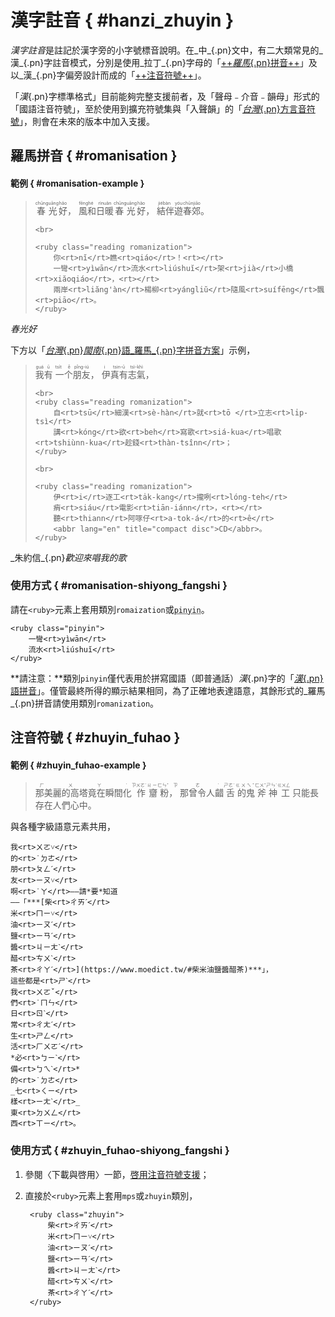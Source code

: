 <style scoped>
.lrg {
	font-size: 2em;
}
</style>



漢字註音 { #hanzi_zhuyin }
===

<dfn>漢字註音</dfn>是註記於漢字旁的小字號標音說明。在_中_{.pn}文中，有二大類常見的_漢_{.pn}字註音模式，分別是使用_拉丁_{.pn}字母的「[++_羅馬_{.pn}拼音++][romanisation]」及以_漢_{.pn}字偏旁設計而成的「[++注音符號++][zhuyin]」。

「_漢_{.pn}字標準格式」目前能夠完整支援前者，及「聲母﹣介音﹣韻母」形式的「國語注音符號」，至於使用到擴充符號集與「入聲韻」的「[_台灣_{.pn}方言音符號][fangyanyin-fuhao]」，則會在未來的版本中加入支援。

[romanisation]: hanzi_biaozhun_geshi/hanzi_zhuyin#romanisation
[zhuyin]: hanzi_biaozhun_geshi/hanzi_zhuyin#zhuyin_fuhao
[fangyanyin-fuhao]: http://zh.wikipedia.org/wiki/台灣方言音符號



羅馬拼音 { #romanisation }
---

#### 範例 { #romanisation-example }

<blockquote class="example">
<p markdown="1" class="poem-like">
	<ruby class="reading romanization">
		春光<rt>chūnguāng</rt>好<rt>hăo</rt>，<rt></rt>
		風和<rt>fēnghé</rt>日暖<rt>rìnuăn</rt>春光<rt>chūnguāng</rt>好<rt>hăo</rt>，<rt></rt>
		結伴<rt>jiébàn</rt>遊<rt>yóu</rt>春郊<rt>chūnjiāo</rt>。
	</ruby>

	<br>

	<ruby class="reading romanization">
		你<rt>nĭ</rt>瞧<rt>qiáo</rt>！<rt></rt>
		一彎<rt>yìwān</rt>流水<rt>liúshuĭ</rt>架<rt>jià</rt>小橋<rt>xiăoqiáo</rt>，<rt></rt>
		兩岸<rt>liăng'àn</rt>楊柳<rt>yángliŭ</rt>隨風<rt>suífēng</rt>飄<rt>piāo</rt>。
	</ruby>
</p>
</blockquote>
<p class="cite"><cite class="piece">春光好</cite></p>



下方以「[_台灣_{.pn}<wbr>_閩南_{.pn}語_羅馬_{.pn}字拼音方案][tai-lo]」示例，

[tai-lo]: http://zh.wikipedia.org/wiki/台灣閩南語羅馬字拼音方案


<blockquote>
<p markdown="1" class="poem-like" lang="zh-nan">
	<ruby class="reading romanization">
		我<rt>guá</rt>有<rt>ū</rt>
		一个<rt>tsi̍t ê</rt>朋友<rt>pîng-iú</rt>，<rt></rt>
		伊<rt>i</rt>真有<rt>tsin-ū</rt>志氣<rt>tsì-khì</rt>，
	</ruby>

	<br>
	<ruby class="reading romanization">
		自<rt>tsū</rt>細漢<rt>sè-hàn</rt>就<rt>tō </rt>立志<rt>li̍p-tsì</rt>
		講<rt>kóng</rt>欲<rt>beh</rt>寫歌<rt>siá-kua</rt>唱歌<rt>tshiùnn-kua</rt>趁錢<rt>thàn-tsînn</rt>；
	</ruby>

	<br>

	<ruby class="reading romanization">
		伊<rt>i</rt>逐工<rt>ta̍k-kang</rt>攏咧<rt>lóng-teh</rt>
		痟<rt>siáu</rt>電影<rt>tiān-iánn</rt>，<rt></rt>
		聽<rt>thiann</rt>阿啄仔<rt>a-tok-á</rt>的<rt>ê</rt>
		<abbr lang="en" title="compact disc">CD</abbr>。
	</ruby>
</p>
</blockquote>
<p class="cite" markdown="1">_朱約信_{.pn}<cite class="piece">歡迎來唱我的歌</cite></p>



### 使用方式 { #romanisation-shiyong_fangshi }

請在`<ruby>`元素上套用類別`romaization`或<abbr title="拼音">`pinyin`</abbr>。

	<ruby class="pinyin">
	    一彎<rt>yìwān</rt>
	    流水<rt>liúshuĭ</rt>
	</ruby>

**請注意：**類別`pinyin`僅代表用於拼寫國語（即普通話）_漢_{.pn}字的「[_漢_{.pn}語拼音][pinyin]」。僅管最終所得的顯示結果相同，為了正確地表達語意，其餘形式的_羅馬_{.pn}拼音請使用類別`romanization`。

[pinyin]: http://zh.wikipedia.org/wiki/漢語拼音



注音符號 { #zhuyin_fuhao }
---

#### 範例 { #zhuyin_fuhao-example }


> <ruby class="zhuyin">那美麗的高塔竟在瞬間<!--
	-->化<rt>ㄏㄨㄚˋ</rt>
	作<rt>ㄗㄨㄛˋ</rt>
	齏<rt>ㄐㄧ</rt>
	粉<rt>ㄈㄣˇ</rt>，
	那曾令人<!--
	-->齰<rt>ㄗㄜˊ</rt>
	舌<rt>ㄕㄜˊ</rt>
	的<!--
	-->鬼<rt>ㄍㄨㄟˇ</rt>
	斧<rt>ㄈㄨˇ</rt>
	神<rt>ㄕㄣˊ</rt>
	工<rt>ㄍㄨㄥ</rt>
	只能長存在人們心中。
  </ruby>

與各種字級語意元素共用，

> <ruby class="reading zhuyin">
	我<rt>ㄨㄛ˅</rt>
	的<rt>˙ㄉㄜ</rt>
	朋<rt>ㄆㄥˊ</rt>
	友<rt>ㄧㄡ˅</rt>
	啊<rt>˙ㄚ</rt>——請*要*知道
	——「***[柴<rt>ㄔㄞˊ</rt>
	米<rt>ㄇㄧ˅</rt>
	油<rt>ㄧㄡˊ</rt>
	鹽<rt>ㄧㄢˊ</rt>
	醬<rt>ㄐㄧㄤˋ</rt>
	醋<rt>ㄘㄨˋ</rt>
	茶<rt>ㄔㄚˊ</rt>](https://www.moedict.tw/#柴米油鹽醬醋茶)***」，
	這些都是<rt>ㄕˋ</rt>
	我<rt>ㄨㄛˇ</rt>
	們<rt>˙ㄇㄣ</rt>
	日<rt>ㄖˋ</rt>
	常<rt>ㄔㄤˊ</rt>
	生<rt>ㄕㄥ</rt>
	活<rt>ㄏㄨㄛˊ</rt>
	*必<rt>ㄅㄧˋ</rt>
	備<rt>ㄅㄟˋ</rt>*
	的<rt>˙ㄉㄜ</rt>
	_七<rt>ㄑㄧ</rt>
	樣<rt>ㄧㄤˋ</rt>_
	東<rt>ㄉㄨㄥ</rt>
	西<rt>ㄒㄧ</rt>。
  </ruby>


### 使用方式 { #zhuyin_fuhao-shiyong_fangshi }

1. 參閱〈下載與啓用〉一節，[啓用注音符號支援][active]；

[active]: download#qiyong_zhuyin_fuhao_zhiyuan

2. 直接於`<ruby>`元素上套用`mps`或`zhuyin`類別，

		<ruby class="zhuyin">
			柴<rt>ㄔㄞˊ</rt>
			米<rt>ㄇㄧ˅</rt>
			油<rt>ㄧㄡˊ</rt>
			鹽<rt>ㄧㄢˊ</rt>
			醬<rt>ㄐㄧㄤˋ</rt>
			醋<rt>ㄘㄨˋ</rt>
			茶<rt>ㄔㄚˊ</rt>
		</ruby>


